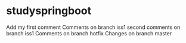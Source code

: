 # studyspringboot
Add my first comment
Comments on branch iss1
second comments on branch iss1
Comments on branch hotfix
Changes on branch master
